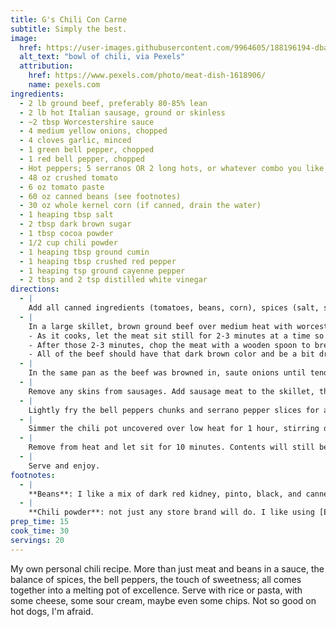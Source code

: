 ```yaml
---
title: G's Chili Con Carne
subtitle: Simply the best.
image:
  href: https://user-images.githubusercontent.com/9964605/188196194-dba08c1f-4a7b-459d-ace4-21abb82a0fe5.jpeg
  alt_text: "bowl of chili, via Pexels"
  attribution:
    href: https://www.pexels.com/photo/meat-dish-1618906/
    name: pexels.com
ingredients:
  - 2 lb ground beef, preferably 80-85% lean
  - 2 lb hot Italian sausage, ground or skinless
  - ~2 tbsp Worcestershire sauce
  - 4 medium yellow onions, chopped
  - 4 cloves garlic, minced
  - 1 green bell pepper, chopped
  - 1 red bell pepper, chopped
  - Hot peppers; 5 serranos OR 2 long hots, or whatever combo you like; chopped
  - 48 oz crushed tomato
  - 6 oz tomato paste
  - 60 oz canned beans (see footnotes)
  - 30 oz whole kernel corn (if canned, drain the water)
  - 1 heaping tbsp salt
  - 2 tbsp dark brown sugar
  - 1 tbsp cocoa powder
  - 1/2 cup chili powder
  - 1 heaping tbsp ground cumin
  - 1 heaping tbsp crushed red pepper
  - 1 heaping tsp ground cayenne pepper
  - 2 tbsp and 2 tsp distilled white vinegar
directions:
  - |
    Add all canned ingredients (tomatoes, beans, corn), spices (salt, sugar, chili powder, cumin, crushed red pepper, ground cayenne), and vinegar to the chili pot. Turn heat on low and cover, then continue.
  - |
    In a large skillet, brown ground beef over medium heat with worcestershire sauce (about 1 tbsp per pound). When finished, drain fat (but reserve about 1 tbsp in the pan), then add meat to the chili pot.
    - As it cooks, let the meat sit still for 2-3 minutes at a time so the bottom layer gets the right color. If you stir too much, it will cook but not brown: it will turn grey, in which case you have boiled it and lost some of the flavor profile.
    - After those 2-3 minutes, chop the meat with a wooden spoon to break it down, stir it, and repeat.
    - All of the beef should have that dark brown color and be a bit dry, but not charred and burned (don’t worry, it will get its moisture back from the chili itself).
  - |
    In the same pan as the beef was browned in, saute onions until tender. Add garlic and continue to cook for 1-2 minutes until fragrant, then add all into the chili pot.
  - |
    Remove any skins from sausages. Add sausage meat to the skillet, then press it flat to create one large sausage patty.  Brown on both sides until cooked through. Remove meat to a large bowl. Use a wooden spoon or pastry cutter to break sausage meat down into bite size pieces. Add sausage chunks to the chili pot.
  - |
    Lightly fry the bell peppers chunks and serrano pepper slices for about 3-4 minutes, then add to the pot.
  - |
    Simmer the chili pot uncovered over low heat for 1 hour, stirring occasionally so the bottom doesn't burn.
  - |
    Remove from heat and let sit for 10 minutes. Contents will still be very hot in the center!
  - |
    Serve and enjoy.
footnotes:
  - |
    **Beans**: I like a mix of dark red kidney, pinto, black, and cannellini beans; one 15oz can each.
  - |
    **Chili powder**: not just any store brand will do. I like using [El Diente Southwestern Seasoning from Savory Spice](https://www.savoryspiceshop.com/products/el-diente-southwestern-seasoning). It bills itself as a seasoning or rub, but I find it can just replace chili powder in any recipe calling for it, to great success.
prep_time: 15
cook_time: 30
servings: 20
---
```


My own personal chili recipe. More than just meat and beans in a sauce, the balance of spices, the bell peppers, the touch of sweetness; all comes together into a melting pot of excellence. Serve with rice or pasta, with some cheese, some sour cream, maybe even some chips. Not so good on hot dogs, I'm afraid.
